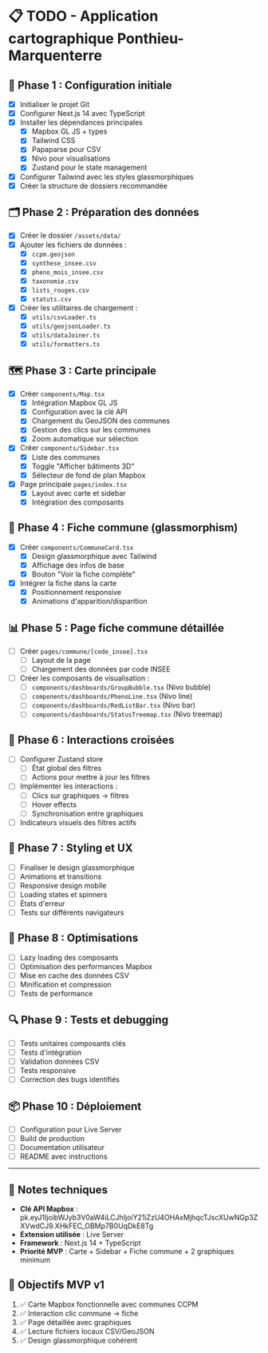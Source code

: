 # 📋 TODO - Application cartographique Ponthieu-Marquenterre

## 🎯 Phase 1 : Configuration initiale
- [x] Initialiser le projet Git
- [x] Configurer Next.js 14 avec TypeScript
- [x] Installer les dépendances principales
  - [x] Mapbox GL JS + types
  - [x] Tailwind CSS
  - [x] Papaparse pour CSV
  - [x] Nivo pour visualisations
  - [x] Zustand pour le state management
- [x] Configurer Tailwind avec les styles glassmorphiques
- [x] Créer la structure de dossiers recommandée

## 🗂️ Phase 2 : Préparation des données
- [x] Créer le dossier `/assets/data/`
- [x] Ajouter les fichiers de données :
  - [x] `ccpm.geojson`
  - [x] `synthese_insee.csv`
  - [x] `pheno_mois_insee.csv`
  - [x] `taxonomie.csv`
  - [x] `lists_rouges.csv`
  - [x] `statuts.csv`
- [x] Créer les utilitaires de chargement :
  - [x] `utils/csvLoader.ts`
  - [x] `utils/geojsonLoader.ts`
  - [x] `utils/dataJoiner.ts`
  - [x] `utils/formatters.ts`

## 🗺️ Phase 3 : Carte principale
- [x] Créer `components/Map.tsx`
  - [x] Intégration Mapbox GL JS
  - [x] Configuration avec la clé API
  - [x] Chargement du GeoJSON des communes
  - [x] Gestion des clics sur les communes
  - [x] Zoom automatique sur sélection
- [x] Créer `components/Sidebar.tsx`
  - [x] Liste des communes
  - [x] Toggle "Afficher bâtiments 3D"
  - [x] Sélecteur de fond de plan Mapbox
- [x] Page principale `pages/index.tsx`
  - [x] Layout avec carte et sidebar
  - [x] Intégration des composants

## 🧊 Phase 4 : Fiche commune (glassmorphism)
- [x] Créer `components/CommuneCard.tsx`
  - [x] Design glassmorphique avec Tailwind
  - [x] Affichage des infos de base
  - [x] Bouton "Voir la fiche complète"
- [x] Intégrer la fiche dans la carte
  - [x] Positionnement responsive
  - [x] Animations d'apparition/disparition

## 📊 Phase 5 : Page fiche commune détaillée
- [ ] Créer `pages/commune/[code_insee].tsx`
  - [ ] Layout de la page
  - [ ] Chargement des données par code INSEE
- [ ] Créer les composants de visualisation :
  - [ ] `components/dashboards/GroupBubble.tsx` (Nivo bubble)
  - [ ] `components/dashboards/PhenoLine.tsx` (Nivo line)
  - [ ] `components/dashboards/RedListBar.tsx` (Nivo bar)
  - [ ] `components/dashboards/StatusTreemap.tsx` (Nivo treemap)

## 🔄 Phase 6 : Interactions croisées
- [ ] Configurer Zustand store
  - [ ] État global des filtres
  - [ ] Actions pour mettre à jour les filtres
- [ ] Implémenter les interactions :
  - [ ] Clics sur graphiques → filtres
  - [ ] Hover effects
  - [ ] Synchronisation entre graphiques
- [ ] Indicateurs visuels des filtres actifs

## 🎨 Phase 7 : Styling et UX
- [ ] Finaliser le design glassmorphique
- [ ] Animations et transitions
- [ ] Responsive design mobile
- [ ] Loading states et spinners
- [ ] États d'erreur
- [ ] Tests sur différents navigateurs

## 🚀 Phase 8 : Optimisations
- [ ] Lazy loading des composants
- [ ] Optimisation des performances Mapbox
- [ ] Mise en cache des données CSV
- [ ] Minification et compression
- [ ] Tests de performance

## 🔍 Phase 9 : Tests et debugging
- [ ] Tests unitaires composants clés
- [ ] Tests d'intégration
- [ ] Validation données CSV
- [ ] Tests responsive
- [ ] Correction des bugs identifiés

## 📦 Phase 10 : Déploiement
- [ ] Configuration pour Live Server
- [ ] Build de production
- [ ] Documentation utilisateur
- [ ] README avec instructions

---

## 📝 Notes techniques
- **Clé API Mapbox** : pk.eyJ1IjoibWJyb3V0aW4iLCJhIjoiY21iZzU4OHAxMjhqcTJscXUwNGp3ZXVwdCJ9.XHkFEC_OBMp7B0UqDkE8Tg
- **Extension utilisée** : Live Server
- **Framework** : Next.js 14 + TypeScript
- **Priorité MVP** : Carte + Sidebar + Fiche commune + 2 graphiques minimum

## 🎯 Objectifs MVP v1
1. ✅ Carte Mapbox fonctionnelle avec communes CCPM
2. ✅ Interaction clic commune → fiche
3. ✅ Page détaillée avec graphiques
4. ✅ Lecture fichiers locaux CSV/GeoJSON
5. ✅ Design glassmorphique cohérent 